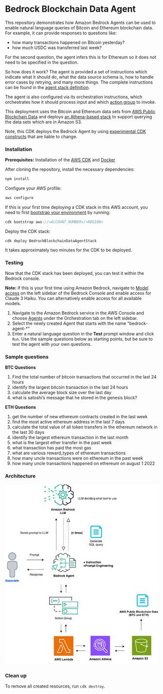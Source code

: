 # Bedrock Blockchain Data Agent
This repository demonstrates how Amazon Bedrock Agents can be used to enable natural language queries of Bitcoin and Ethereum blockchain data. For example, it can provide responses to questions like:
* how many transactions happened on Bitcoin yesterday?
* how much USDC was transferred last week?

For the second question, the agent infers this is for Ethereum so it does not need to be specified in the question.

So how does it work? The agent is provided a set of instructions which indicate what it should do, what the data source schema is, how to handle error cases by retrying, and many more things. The complete instructions can be found in the [agent stack definition](./lib/bedrock-blockchain-data-agent-stack.ts).

The agent is also configured via its orchestration instructions, which orchestrates how it should process input and which [action group](https://docs.aws.amazon.com/bedrock/latest/userguide/agents-action-create.html) to invoke.

This deployment uses the Bitcoin and Ethereum data sets from [AWS Public Blockchain Data](https://registry.opendata.aws/aws-public-blockchain/) and deploys [an Athena-based stack](./lib/aws-public-blockchain.yaml) to support querying the data sets which are in Amazon S3.

Note, this CDK deploys the Bedrock Agent by using [experimental CDK constructs](https://www.npmjs.com/package/@cdklabs/generative-ai-cdk-constructs) that are liable to change.

### Installation

**Prerequisites:** Installation of the [AWS CDK](https://docs.aws.amazon.com/cdk/v2/guide/getting_started.html#getting_started_install) and [Docker](https://www.docker.com/) 

After cloning the repository, install the necessary dependencies:

```javascript
npm install
```

Configure your AWS profile:
```javascript
aws configure
```

If this is your first time deploying a CDK stack in this AWS account, you need to first [bootstrap your environment](https://docs.aws.amazon.com/cdk/v2/guide/bootstrapping.html#bootstrapping-howto) by running:
```javascript
cdk bootstrap aws://<ACCOUNT_NUMBER>/<REGION>
```

Deploy the CDK stack:
```
cdk deploy BedrockBlockchainDataAgentStack
```

It takes approximately two minutes for the CDK to be deployed. 

### Testing
Now that the CDK stack has been deployed, you can test it within the Bedrock console.

**Note:** If this is your first time using Amazon Bedrock, navigate to [Model access](https://us-east-1.console.aws.amazon.com/bedrock/home?region=us-east-1#modelaccess) on the left sidebar of the Bedrock Console and enable access for Claude 3 Haiku. You can alternatively enable access for all available models. 

1. Navigate to the Amazon Bedrock service in the AWS Console and choose [Agents](https://us-east-1.console.aws.amazon.com/bedrock/home?region=us-east-1#agents) under the Orchestration tab on the left sidebar.
2. Select the newly created Agent that starts with the name "bedrock-agent-*"
3. Enter a natural language question in the **Test** prompt window and click `Run`. Use the sample questions below as starting points, but be sure to test the agent with your own questions.

### Sample questions
**BTC Questions**
1. Find the total number of bitcoin transactions that occurred in the last 24 hours
2. identify the largest bitcoin transaction in the last 24 hours
3. calculate the average block size over the last day 
4. what is satoshi’s message that he stored in the genesis block? 

**ETH Questions**

1. get the number of new ethereum contracts created in the last week 
2. find the most active ethereum address in the last 7 days
3. calculate the total value of all token transfers in the ethereum network in the last 30 days
4. identify the largest ethereum transaction in the last month
5. what is the largest ether transfer in the past week
6. what transaction has paid the most gas
7. what are various reward_types of ethereum transactions
8. how many uncle transactions were on ethereum in the past week
9. how many uncle transactions happened on ethereum on august 1 2022


### Architecture
![Architecture](architecture.png)


### Clean up
To remove all created resources, run `cdk destroy`.

